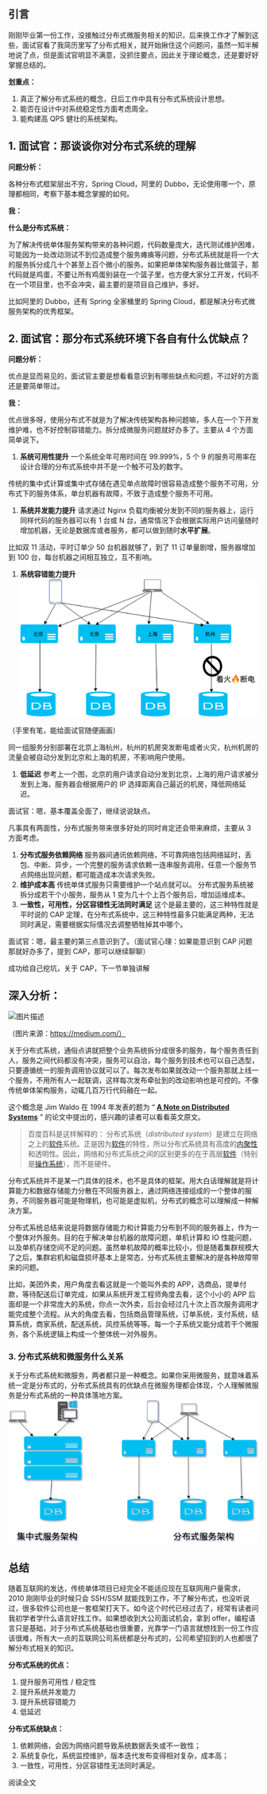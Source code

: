 ## 引言

刚刚毕业第一份工作，没接触过分布式微服务相关的知识，后来换工作才了解到这些，面试官看了我简历里写了分布式相关，就开始揪住这个问题问，虽然一知半解地说了点，但是面试官明显不满意，没抓住要点，因此关于理论概念，还是要好好掌握总结的。

**划重点：**

1. 真正了解分布式系统的概念，日后工作中具有分布式系统设计思想。
2. 能否在设计中对系统稳定性方面考虑周全。
3. 能构建高 QPS 健壮的系统架构。



##  

## 1. 面试官：那谈谈你对分布式系统的理解

**问题分析：**

各种分布式框架层出不穷，Spring Cloud，阿里的 Dubbo，无论使用哪一个，原理都相同，考察下基本概念掌握的如何。

**我：**

**什么是分布式系统：**

为了解决传统单体服务架构带来的各种问题，代码数量庞大，迭代测试维护困难，可能因为一处改动测试不到位造成整个服务瘫痪等问题，分布式系统就是将一个大的服务拆分成几十个甚至上百个微小的服务。如果把单体架构服务器比做篮子，那代码就是鸡蛋，不要让所有鸡蛋别装在一个篮子里，也方便大家分工开发，代码不在一个项目里，也不会冲突，最主要的是项目自己维护，多好。

比如阿里的 Dubbo，还有 Spring 全家桶里的 Spring Cloud，都是解决分布式微服务架构的优秀框架。



##  

## 2. 面试官：那分布式系统环境下各自有什么优缺点？

**问题分析：**

优点是显而易见的，面试官主要是想看看意识到有哪些缺点和问题，不过好的方面还是要简单带过。

**我：**

优点很多呀，使用分布式不就是为了解决传统架构各种问题嘛，多人在一个下开发维护难，也不好控制容错能力。拆分成微服务问题就好办多了。主要从 4 个方面简单说下。

1. **系统可用性提升**
   一个系统全年可用时间在 99.999%，5 个 9 的服务可用率在设计合理的分布式系统中并不是一个触不可及的数字。

传统的集中式计算或集中式存储在遇见单点故障时很容易造成整个服务不可用，分布式下的服务体系，单台机器有故障，不致于造成整个服务不可用。

1. **系统并发能力提升**
   请求通过 Nginx 负载均衡被分发到不同的服务器上，运行同样代码的服务器可以有 1 台或 N 台，通常情况下会根据实际用户访问量随时增加机器，无论是数据库或者服务，都可以做到随时**水平扩展**。

比如双 11 活动，平时订单少 50 台机器就够了，到了 11 订单量剧增，服务器增加到 100 台，每台机器之间相互独立，互不影响。

1. **系统容错能力提升**
   ![图片描述](aHR0cHM6Ly9pbWcubXVrZXdhbmcuY29tLzVlMTI5NzRiMDAwMWRmOWEwNTc4MDMzMy5wbmc)

（手里有笔，能给面试官随便画画）

同一组服务分别部署在北京上海杭州，杭州的机房突发断电或者火灾，杭州机房的流量会被自动分发到北京和上海的机房，不影响用户使用。

1. **低延迟**
   参考上一个图，北京的用户请求自动分发到北京，上海的用户请求被分发到上海，服务器会根据用户的 IP 选择距离自己最近的机房，降低网络延迟。

面试官：嗯，基本覆盖全面了，继续说说缺点。

凡事具有两面性，分布式服务带来很多好处的同时肯定还会带来麻烦，主要从 3 方面考虑。

1. **分布式服务依赖网络**
   服务器间通讯依赖网络，不可靠网络包括网络延时，丢包、中断、异步，一个完整的服务请求依赖一连串服务调用，任意一个服务节点网络出现问题，都可能造成本次请求失败。
2. **维护成本高**
   传统单体式服务只需要维护一个站点就可以。
   分布式服务系统被拆分成若干个小服务，服务从 1 变为几十个上百个服务后，增加运维成本。
3. **一致性，可用性，分区容错性无法同时满足**
   这个是最主要的，这三种特性就是平时说的 CAP 定理，在分布式系统中，这三种特性最多只能满足两种，无法同时满足，需要根据实际情况去调整牺牲掉其中哪个。

面试官：嗯，最主要的第三点意识到了。（面试官心理：如果能意识到 CAP 问题那就好办多了，提到 CAP，那可以继续聊聊）

成功给自己挖坑，关于 CAP，下一节单独讲解



## 深入分析：

![图片描述](https://imgconvert.csdnimg.cn/aHR0cHM6Ly9pbWcubXVrZXdhbmcuY29tLzVlMTI5NzMwMDAwMWQyODUxMTg0MDcxOC5wbmc?x-oss-process=image/format,png)

（图片来源：https://medium.com/）

关于分布式系统，通俗点讲就把整个业务系统拆分成很多的服务，每个服务责任到人，服务之间代码都没有冲突，服务可以自治，每个服务到技术也可以自己选型，只要遵循统一的服务调用协议就可以了。每次发布如果就改动一个服务那就上线一个服务，不用所有人一起联调，这样每次发布牵扯到的改动影响也是可控的。不像传统单体架构服务，动辄几百万行代码融在一起。

这个概念是 Jim Waldo 在 1994 年发表的题为 “ [**A Note on Distributed Systems**](http://citeseerx.ist.psu.edu/viewdoc/summary?doi=10.1.1.41.7628&source=post_page---------------------------) ” 的论文中提出的，感兴趣的读者可以看看英文原文。

> 百度百科是这样解释的：
> 分布式系统（*distributed system*）是建立在网络之上的[软件](https://baike.baidu.com/item/软件)系统。正是因为[软件](https://baike.baidu.com/item/软件/12053)的特性，所以分布式系统具有高度的[内聚性](https://baike.baidu.com/item/内聚性/4973441)和透明性。因此，网络和分布式系统之间的区别更多的在于高层[软件](https://baike.baidu.com/item/软件/12053)（特别是[操作系统](https://baike.baidu.com/item/操作系统/192)），而不是硬件。

分布式系统并不是某一门具体的技术，也不是具体的框架。用大白话理解就是将计算能力和数据存储能力分散在不同服务器上，通过网络连接组成的一个整体的服务，不同服务器可能是物理机，也可能是虚拟机，分布式的概念可以理解成一种解决方案。

分布式系统总结来说是将数据存储能力和计算能力分布到不同的服务器上，作为一个整体对外服务。目的在于解决单台机器的故障问题，单机计算和 IO 性能问题，以及单机存储空间不足的问题。虽然单机故障的概率比较小，但是随着集群规模大了之后，集群宕机和磁盘损坏基本上是常态，分布式系统主要解决的是各种故障带来的问题。

比如，美团外卖，用户角度去看这就是一个能叫外卖的 APP，选商品，提单付款，等待配送后订单完成，如果从系统开发工程师角度去看，这个小小的 APP 后面却是一个非常庞大的系统，你点一次外卖，后台会经过几十次上百次服务调用才能完成整个流程。从大的角度去看，包括商品管理系统，订单系统，支付系统，结算系统，商家系统，配送系统，风控系统等等。每一个子系统又能分成若干个微服务，各个系统逻辑上构成一个整体统一对外服务。



###  

### 3. 分布式系统和微服务什么关系

关于分布式系统和微服务，两者都只是一种概念。如果你采用微服务，就意味着系统一定是分布式的，分布式系统具有的优缺点在微服务理都会体现，个人理解微服务是分布式系统的一种具体落地方案。
![图片描述](aHR0cHM6Ly9pbWcubXVrZXdhbmcuY29tLzVlMTI5NmE2MDAwMTcyNmMwNjkxMDM5NS5wbmc)



##  

## 总结

随着互联网的发达，传统单体项目已经完全不能适应现在互联网用户量需求，2010 刚刚毕业的时候只会 SSH/SSM 就能找到工作，不了解分布式，也没听说过，很多软件公司也是一套框架打天下。如今这个时代已经过去了，经常有读者问我初学者学什么语言好找工作。如果想收到大公司面试机会，拿到 offer，编程语言只是基础，对于分布式系统基础也很重要，光靠学一门语言就想找到一份工作应该很难，所有大一点的互联网公司系统都是分布式的，公司希望招到的人也都很了解分布式相关的知识。

**分布式系统的优点：**

1. 提升服务可用性 / 稳定性
2. 提升系统并发能力
3. 提升系统容错能力
4. 低延迟

**分布式系统缺点：**

1. 依赖网络，会因为网络问题导致系统数据丢失或不一致性；
2. 系统复杂化，系统监控维护，版本迭代发布变得相对复杂，成本高；
3. 一致性，可用性，分区容错性无法同时满足。

阅读全文 